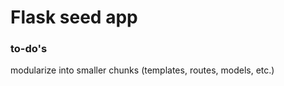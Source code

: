 Flask seed app
=======

### to-do's

modularize into smaller chunks (templates, routes, models, etc.)
